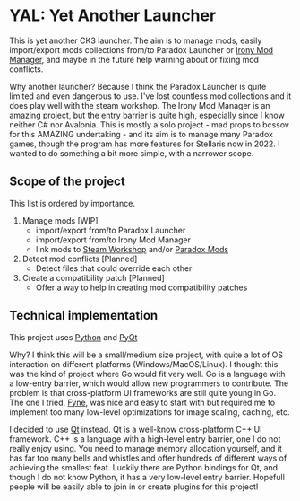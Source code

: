 # YAL: Yet Another Launcher

This is yet another CK3 launcher. The aim is to manage mods, easily import/export mods collections from/to Paradox Launcher or [Irony Mod Manager](https://github.com/bcssov/IronyModManager), and maybe in the future help warning about or fixing mod conflicts.

Why another launcher? Because I think the Paradox Launcher is quite limited and even dangerous to use. I've lost countless mod collections and it does play well with the steam workshop. The Irony Mod Manager is an amazing project, but the entry barrier is quite high, especially since I know neither C# nor Avalonia. This is mostly a solo project - mad props to bcssov for this AMAZING undertaking - and its aim is to manage many Paradox games, though the program has more features for Stellaris now in 2022. I wanted to do something a bit more simple, with a narrower scope.

## Scope of the project

This list is ordered by importance.

1. Manage mods [WIP]
    * import/export from/to Paradox Launcher
    * import/export from/to Irony Mod Manager
    * link mods to [Steam Workshop](https://steamcommunity.com/app/1158310/workshop) and/or [Paradox Mods](https://mods.paradoxplaza.com/games/ck3)
2. Detect mod conflicts [Planned]
    * Detect files that could override each other
3. Create a compatibility patch [Planned]
    * Offer a way to help in creating mod compatibility patches

## Technical implementation

This project uses [Python](https://python.org) and [PyQt](https://pypi.org/project/PyQt6)

Why? I think this will be a small/medium size project, with quite a lot of OS interaction on different platforms (Windows/MacOS/Linux). I thought this was the kind of project where Go would fit very well. Go is a language with a low-entry barrier, which would allow new programmers to contribute. The problem is that cross-platform UI frameworks are still quite young in Go. The one I tried, [Fyne](https://fyne.io), was nice and easy to start with but required me to implement too many low-level optimizations for image scaling, caching, etc.

I decided to use [Qt](https://doc.qt.io) instead. Qt is a well-know cross-platform C++ UI framework. C++ is a language with a high-level entry barrier, one I do not really enjoy using. You need to manage memory allocation yourself, and it has far too many bells and whistles and offer hundreds of different ways of achieving the smallest feat. Luckily there are Python bindings for Qt, and though I do not know Python, it has a very low-level entry barrier. Hopefull people will be easily able to join in or create plugins for this project!
